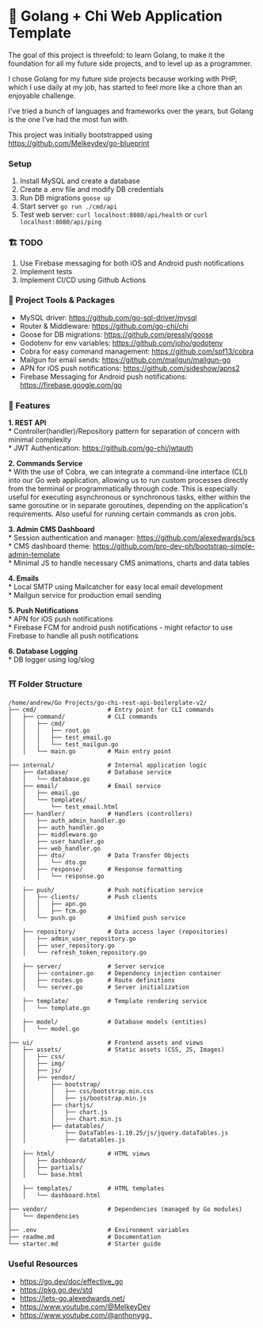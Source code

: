 # 🥶 Golang + Chi Web Application Template
The goal of this project is threefold: to learn Golang, to make it the foundation for all my future side projects, and to level up as a programmer.

I chose Golang for my future side projects because working with PHP, which I use daily at my job, has started to feel more like a chore than an enjoyable challenge. 

I've tried a bunch of languages and frameworks over the years, but Golang is the one I’ve had the most fun with.

This project was initially bootstrapped using https://github.com/Melkeydev/go-blueprint

### Setup
1. Install MySQL and create a database
2. Create a .env file and modify DB credentials
3. Run DB migrations `goose up`
4. Start server `go run ./cmd/api`
5. Test web server: `curl localhost:8080/api/health` or `curl localhost:8080/api/ping`

### 🏗️ TODO
1. Use Firebase messaging for both iOS and Android push notifications
2. Implement tests
3. Implement CI/CD using Github Actions

### 🧰 Project Tools & Packages
* MySQL driver: https://github.com/go-sql-driver/mysql
* Router & Middleware: https://github.com/go-chi/chi
* Goose for DB migrations: https://github.com/pressly/goose
* Godotenv for env variables: https://github.com/joho/godotenv
* Cobra for easy command management: https://github.com/spf13/cobra
* Mailgun for email sends: https://github.com/mailgun/mailgun-go
* APN for iOS push notifications: https://github.com/sideshow/apns2
* Firebase Messaging for Android push notifications: https://firebase.google.com/go

### 🚀 Features
**1. REST API**
    <br> * Controller(handler)/Repository pattern for separation of concern with minimal complexity
    <br> * JWT Authentication: https://github.com/go-chi/jwtauth

**2. Commands Service**
    <br> * With the use of Cobra, we can integrate a command-line interface (CLI) into our Go web application, allowing us to run custom processes directly from the terminal or programmatically through code. This is especially useful for executing asynchronous or synchronous tasks, either within the same goroutine or in separate goroutines, depending on the application's requirements. Also useful for running certain commands as cron jobs.

**3. Admin CMS Dashboard**
    <br>* Session authentication and manager: https://github.com/alexedwards/scs
    <br>* CMS dashboard theme: https://github.com/pro-dev-ph/bootstrap-simple-admin-template
    <br>* Minimal JS to handle necessary CMS animations, charts and data tables

**4. Emails** 
    <br>* Local SMTP using Mailcatcher for easy local email development
    <br>* Mailgun service for production email sending

**5. Push Notifications**
    <br>* APN for iOS push notifications
    <br>* Firebase FCM for android push notifications - might refactor to use Firebase to handle all push notifications

**6. Database Logging**
    <br>* DB logger using log/slog

### ⛩️ Folder Structure
```
/home/andrew/Go Projects/go-chi-rest-api-boilerplate-v2/
├── cmd/                    # Entry point for CLI commands
│   ├── command/            # CLI commands
│   │   ├── cmd/
│   │   │   ├── root.go
│   │   │   ├── test_email.go
│   │   │   └── test_mailgun.go
│   │   └── main.go         # Main entry point
│
├── internal/               # Internal application logic
│   ├── database/           # Database service
│   │   └── database.go
│   ├── email/              # Email service
│   │   ├── email.go
│   │   └── templates/
│   │       └── test_email.html
│   ├── handler/            # Handlers (controllers)
│   │   ├── auth_admin_handler.go
│   │   ├── auth_handler.go
│   │   ├── middleware.go
│   │   ├── user_handler.go
│   │   ├── web_handler.go
│   │   ├── dto/            # Data Transfer Objects
│   │   │   └── dto.go
│   │   ├── response/       # Response formatting
│   │   │   └── response.go
│
│   ├── push/               # Push notification service
│   │   ├── clients/        # Push clients
│   │   │   ├── apn.go
│   │   │   ├── fcm.go
│   │   └── push.go         # Unified push service
│
│   ├── repository/         # Data access layer (repositories)
│   │   ├── admin_user_repository.go
│   │   ├── user_repository.go
│   │   └── refresh_token_repository.go
│
│   ├── server/             # Server service
│   │   ├── container.go    # Dependency injection container
│   │   ├── routes.go       # Route definitions
│   │   └── server.go       # Server initialization
│
│   ├── template/           # Template rendering service
│   │   └── template.go
│
│   ├── model/              # Database models (entities)
│   │   └── model.go
│
├── ui/                     # Frontend assets and views
│   ├── assets/             # Static assets (CSS, JS, Images)
│   │   ├── css/
│   │   ├── img/
│   │   ├── js/
│   │   ├── vendor/
│   │       ├── bootstrap/
│   │       │   ├── css/bootstrap.min.css
│   │       │   ├── js/bootstrap.min.js
│   │       ├── chartjs/
│   │       │   ├── chart.js
│   │       │   ├── Chart.min.js
│   │       ├── datatables/
│   │           ├── DataTables-1.10.25/js/jquery.dataTables.js
│   │           ├── datatables.js
│
│   ├── html/               # HTML views
│   │   ├── dashboard/
│   │   ├── partials/
│   │   └── base.html
│
│   ├── templates/          # HTML templates
│   │   └── dashboard.html
│
├── vendor/                 # Dependencies (managed by Go modules)
│   └── dependencies
│
├── .env                    # Environment variables
├── readme.md               # Documentation
└── starter.md              # Starter guide
```

### Useful Resources
* https://go.dev/doc/effective_go
* https://pkg.go.dev/std
* https://lets-go.alexedwards.net/
* https://www.youtube.com/@MelkeyDev
* https://www.youtube.com/@anthonygg_